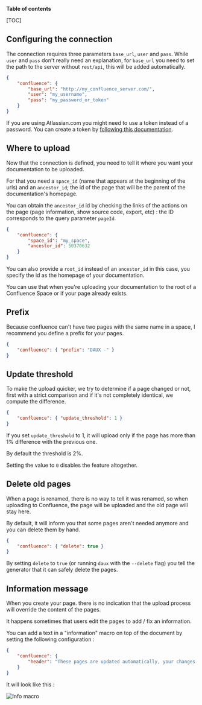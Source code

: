 **Table of contents**

[TOC]

## Configuring the connection

The connection requires three parameters `base_url`, `user` and `pass`. While `user` and `pass` don't really need an explanation, for `base_url` you need to set the path to the server without `rest/api`, this will be added automatically.

```json
{
    "confluence": {
        "base_url": "http://my_confluence_server.com/",
        "user": "my_username",
        "pass": "my_password_or_token"
    }
}
```

If you are using Atlassian.com you might need to use a token instead of a password.
You can create a token by [following this documentation](https://support.atlassian.com/atlassian-account/docs/manage-api-tokens-for-your-atlassian-account/).

## Where to upload

Now that the connection is defined, you need to tell it where you want your documentation to be uploaded.

For that you need a `space_id` (name that appears at the beginning of the urls) and an `ancestor_id`; the id of the page that will be the parent of the documentation's homepage.

You can obtain the `ancestor_id` id by checking the links of the actions on the page (page information, show source code, export, etc) : the ID corresponds to the query parameter `pageId`.

```json
{
    "confluence": {
        "space_id": "my_space",
        "ancestor_id": 50370632
    }
}
```

You can also provide a `root_id` instead of an `ancestor_id` in this case, you specify the id as the homepage of your documentation.

You can use that when you're uploading your documentation to the root of a Confluence Space or if your page already exists.

## Prefix

Because confluence can't have two pages with the same name in a space, I recommend you define a prefix for your pages.

```json
{
    "confluence": { "prefix": "DAUX -" }
}
```

## Update threshold

To make the upload quicker, we try to determine if a page changed or not, first with a strict comparison and if it's not completely identical, we compute the difference.

```json
{
    "confluence": { "update_threshold": 1 }
}
```

If you set `update_threshold` to 1, it will upload only if the page has more than 1% difference with the previous one.

By default the threshold is 2%.

Setting the value to `0` disables the feature altogether.

## Delete old pages

When a page is renamed, there is no way to tell it was renamed, so when uploading to Confluence, the page will be uploaded and the old page will stay here.

By default, it will inform you that some pages aren't needed anymore and you can delete them by hand.

```json
{
    "confluence": { "delete": true }
}
```

By setting `delete` to `true` (or running `daux` with the `--delete` flag) you tell the generator that it can safely delete the pages.

## Information message

When you create your page. there is no indication that the upload process will override the content of the pages.

It happens sometimes that users edit the pages to add / fix an information.

You can add a text in a "information" macro on top of the document by setting the following configuration :

```json
{
    "confluence": {
        "header": "These pages are updated automatically, your changes will be overriden."
    }
}
```

It will look like this :

![Info macro](info_macro.png)
